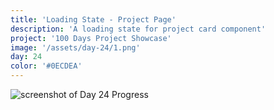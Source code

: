 ```yaml
---
title: 'Loading State - Project Page'
description: 'A loading state for project card component'
project: '100 Days Project Showcase'
image: '/assets/day-24/1.png'
day: 24 
color: '#0ECDEA'
---
```


![screenshot of Day 24 Progress](/assets/day-24/1.png)
